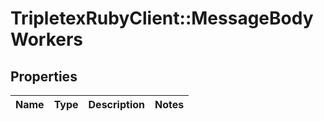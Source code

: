 # TripletexRubyClient::MessageBodyWorkers

## Properties
Name | Type | Description | Notes
------------ | ------------- | ------------- | -------------


